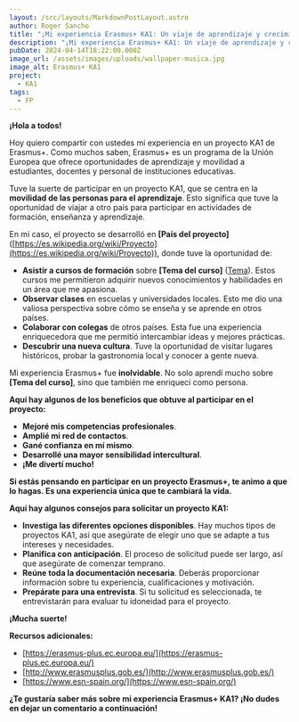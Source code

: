 ```yaml
---
layout: /src/layouts/MarkdownPostLayout.astro
author: Roger Sancho
title: "¡Mi experiencia Erasmus+ KA1: Un viaje de aprendizaje y crecimiento!"
description: "¡Mi experiencia Erasmus+ KA1: Un viaje de aprendizaje y crecimiento!"
pubDate: 2024-04-14T18:22:00.000Z
image_url: /assets/images/uploads/wallpaper-musica.jpg
image_alt: Erasmus+ KA1
project:
  - KA1
tags:
  - FP
---
```

**¡Hola a todos!**

Hoy quiero compartir con ustedes mi experiencia en un proyecto KA1 de Erasmus+. Como muchos saben, Erasmus+ es un programa de la Unión Europea que ofrece oportunidades de aprendizaje y movilidad a estudiantes, docentes y personal de instituciones educativas.

Tuve la suerte de participar en un proyecto KA1, que se centra en la **movilidad de las personas para el aprendizaje**. Esto significa que tuve la oportunidad de viajar a otro país para participar en actividades de formación, enseñanza y aprendizaje.

En mi caso, el proyecto se desarrolló en **[País del proyecto]** ([https://es.wikipedia.org/wiki/Proyecto](https://es.wikipedia.org/wiki/Proyecto)), donde tuve la oportunidad de:

* **Asistir a cursos de formación** sobre **[Tema del curso]** ([Tema](https://support.udemy.com/hc/es/articles/115000371028-C%C3%B3mo-proponer-temas-para-tu-curso-y-c%C3%B3mo-a%C3%B1adirlos)). Estos cursos me permitieron adquirir nuevos conocimientos y habilidades en un área que me apasiona.
* **Observar clases** en escuelas y universidades locales. Esto me dio una valiosa perspectiva sobre cómo se enseña y se aprende en otros países.
* **Colaborar con colegas** de otros países. Esta fue una experiencia enriquecedora que me permitió intercambiar ideas y mejores prácticas.
* **Descubrir una nueva cultura**. Tuve la oportunidad de visitar lugares históricos, probar la gastronomía local y conocer a gente nueva.

Mi experiencia Erasmus+ fue **inolvidable**. No solo aprendí mucho sobre **[Tema del curso]**, sino que también me enriquecí como persona.

**Aquí hay algunos de los beneficios que obtuve al participar en el proyecto:**

* **Mejoré mis competencias profesionales**.
* **Amplié mi red de contactos**.
* **Gané confianza en mí mismo**.
* **Desarrollé una mayor sensibilidad intercultural**.
* **¡Me divertí mucho!**

**Si estás pensando en participar en un proyecto Erasmus+, te animo a que lo hagas. Es una experiencia única que te cambiará la vida.**

**Aquí hay algunos consejos para solicitar un proyecto KA1:**

* **Investiga las diferentes opciones disponibles**. Hay muchos tipos de proyectos KA1, así que asegúrate de elegir uno que se adapte a tus intereses y necesidades.
* **Planifica con anticipación**. El proceso de solicitud puede ser largo, así que asegúrate de comenzar temprano.
* **Reúne toda la documentación necesaria**. Deberás proporcionar información sobre tu experiencia, cualificaciones y motivación.
* **Prepárate para una entrevista**. Si tu solicitud es seleccionada, te entrevistarán para evaluar tu idoneidad para el proyecto.

**¡Mucha suerte!**

**Recursos adicionales:**

* [https://erasmus-plus.ec.europa.eu/](https://erasmus-plus.ec.europa.eu/)
* [http://www.erasmusplus.gob.es/](http://www.erasmusplus.gob.es/)
* [https://www.esn-spain.org/](https://www.esn-spain.org/)

**¿Te gustaría saber más sobre mi experiencia Erasmus+ KA1? ¡No dudes en dejar un comentario a continuación!**

